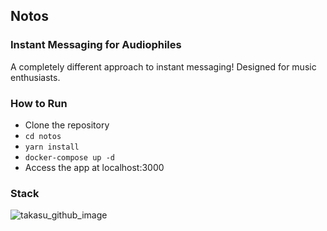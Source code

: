 Notos
---
### Instant Messaging for Audiophiles

A completely different approach to instant messaging! Designed for music enthusiasts.

### How to Run
* Clone the repository
* `cd notos`
* `yarn install`
* `docker-compose up -d`
* Access the app at localhost:3000

### Stack
![takasu_github_image](https://user-images.githubusercontent.com/50502021/177503462-7c89f209-9474-457f-ad40-e75a3b15f68f.png)
